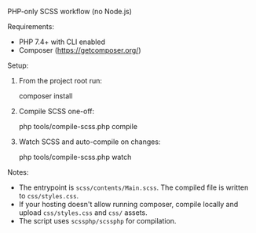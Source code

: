 PHP-only SCSS workflow (no Node.js)

Requirements:
- PHP 7.4+ with CLI enabled
- Composer (https://getcomposer.org/)

Setup:
1. From the project root run:

   composer install

2. Compile SCSS one-off:

   php tools/compile-scss.php compile

3. Watch SCSS and auto-compile on changes:

   php tools/compile-scss.php watch

Notes:
- The entrypoint is `scss/contents/Main.scss`. The compiled file is written to `css/styles.css`.
- If your hosting doesn't allow running composer, compile locally and upload `css/styles.css` and `css/` assets.
- The script uses `scssphp/scssphp` for compilation.
